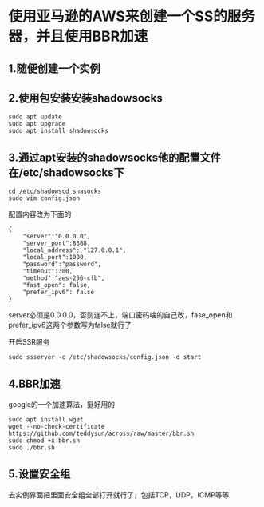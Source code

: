 # 使用亚马逊的AWS来创建一个SS的服务器，并且使用BBR加速

## 1.随便创建一个实例

## 2.使用包安装安装shadowsocks
```
sudo apt update
sudo apt upgrade
sudo apt install shadowsocks
```

## 3.通过apt安装的shadowsocks他的配置文件在/etc/shadowsocks下
```
cd /etc/shadowscd shasocks
sudo vim config.json

```
配置内容改为下面的

```
{
    "server":"0.0.0.0",
    "server_port":8388,
    "local_address": "127.0.0.1",
    "local_port":1080,
    "password":"password",
    "timeout":300,
    "method":"aes-256-cfb",
    "fast_open": false,
    "prefer_ipv6": false
}

```
server必须是0.0.0.0，否则连不上，端口密码啥的自己改，fase_open和prefer_ipv6这两个参数写为false就行了

开启SSR服务
```
sudo ssserver -c /etc/shadowsocks/config.json -d start
```

## 4.BBR加速

google的一个加速算法，挺好用的
```
sudo apt install wget
wget --no-check-certificate https://github.com/teddysun/across/raw/master/bbr.sh
sudo chmod +x bbr.sh
sudo ./bbr.sh
```

## 5.设置安全组

去实例界面把里面安全组全部打开就行了，包括TCP，UDP，ICMP等等





